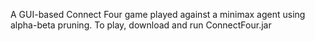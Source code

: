 A GUI-based Connect Four game played against a minimax agent using alpha-beta pruning. To play, download and run ConnectFour.jar